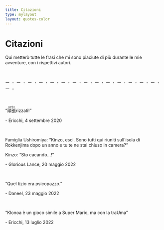 ```yaml
---
title: Citazioni
type: mylayout
layout: quotes-color
---
```


# Citazioni

Qui metterò tutte le frasi che mi sono piaciute di più durante le mie avventure, con i rispettivi autori.

&nbsp;

<p class="center grechetta">ー ・ ー ・ ー ・ ー ・ ー ・ ー ・ ー ・ ー ・ ー ・ ー ・ ー ・ ー ・ ー ・ ー ・ ー ・ </p>

&nbsp;

“<ruby>頑張<rp>(</rp><rt>ganba</rt><rp>)</rp></ruby>rizzati!”
<p class="right">- Ericchi, 4 settembre 2020</p>

&nbsp;

Famiglia Ushiromiya: “Kinzo, esci. Sono tutti qui riuniti sull'isola di Rokkenjima dopo un anno e tu te ne stai chiuso in camera?”

Kinzo: “Sto cacando...!”
<p class="right">- Glorious Lance, 20 maggio 2022</p>

&nbsp;

“Quel tizio era psicopazzo.”
<p class="right">- Daneel, 23 maggio 2022</p>

&nbsp;

“Klonoa è un gioco simile a Super Mario, ma con la traUma”
<p class="right">- Ericchi, 13 luglio 2022</p>
